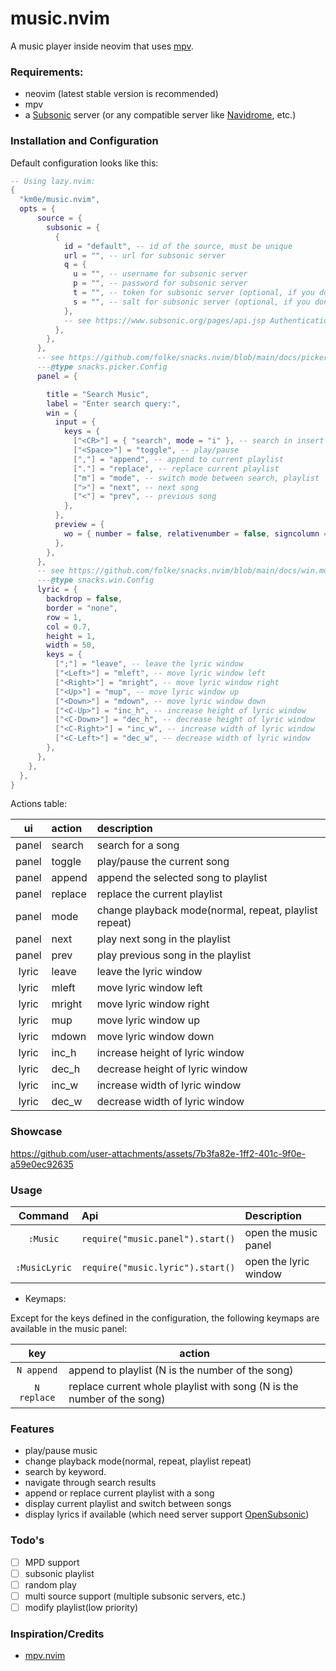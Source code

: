 # music.nvim

A music player inside neovim that uses [mpv](https://github.com/mpv-player/mpv).

### Requirements:

- neovim (latest stable version is recommended)
- mpv
- a [Subsonic](https://subsonic.org/) server (or any compatible server like [Navidrome](https://navidrome.org/), etc.)

### Installation and Configuration

Default configuration looks like this:

```lua
-- Using lazy.nvim:
{
  "km0e/music.nvim",
  opts = {
      source = {
        subsonic = {
          {
            id = "default", -- id of the source, must be unique
            url = "", -- url for subsonic server
            q = {
              u = "", -- username for subsonic server
              p = "", -- password for subsonic server
              t = "", -- token for subsonic server (optional, if you don't want to use password)
              s = "", -- salt for subsonic server (optional, if you don't want to use password)
            },
            -- see https://www.subsonic.org/pages/api.jsp Authentication section for more details
          },
        },
      },
      -- see https://github.com/folke/snacks.nvim/blob/main/docs/picker.md#%EF%B8%8F-config
      ---@type snacks.picker.Config
      panel = {

        title = "Search Music",
        label = "Enter search query:",
        win = {
          input = {
            keys = {
              ["<CR>"] = { "search", mode = "i" }, -- search in insert mode
              ["<Space>"] = "toggle", -- play/pause
              [","] = "append", -- append to current playlist
              ["."] = "replace", -- replace current playlist
              ["m"] = "mode", -- switch mode between search, playlist
              [">"] = "next", -- next song
              ["<"] = "prev", -- previous song
            },
          },
          preview = {
            wo = { number = false, relativenumber = false, signcolumn = "no", foldcolumn = "0" },
          },
        },
      },
      -- see https://github.com/folke/snacks.nvim/blob/main/docs/win.md#%EF%B8%8F-config
      ---@type snacks.win.Config
      lyric = {
        backdrop = false,
        border = "none",
        row = 1,
        col = 0.7,
        height = 1,
        width = 50,
        keys = {
          [";"] = "leave", -- leave the lyric window
          ["<Left>"] = "mleft", -- move lyric window left
          ["<Right>"] = "mright", -- move lyric window right
          ["<Up>"] = "mup", -- move lyric window up
          ["<Down>"] = "mdown", -- move lyric window down
          ["<C-Up>"] = "inc_h", -- increase height of lyric window
          ["<C-Down>"] = "dec_h", -- decrease height of lyric window
          ["<C-Right>"] = "inc_w", -- increase width of lyric window
          ["<C-Left>"] = "dec_w", -- decrease width of lyric window
        },
      },
    },
  },
}
```

Actions table:

|  ui   | action  | description                                           |
| :---: | :------ | :---------------------------------------------------- |
| panel | search  | search for a song                                     |
| panel | toggle  | play/pause the current song                           |
| panel | append  | append the selected song to playlist                  |
| panel | replace | replace the current playlist                          |
| panel | mode    | change playback mode(normal, repeat, playlist repeat) |
| panel | next    | play next song in the playlist                        |
| panel | prev    | play previous song in the playlist                    |
| lyric | leave   | leave the lyric window                                |
| lyric | mleft   | move lyric window left                                |
| lyric | mright  | move lyric window right                               |
| lyric | mup     | move lyric window up                                  |
| lyric | mdown   | move lyric window down                                |
| lyric | inc_h   | increase height of lyric window                       |
| lyric | dec_h   | decrease height of lyric window                       |
| lyric | inc_w   | increase width of lyric window                        |
| lyric | dec_w   | decrease width of lyric window                        |

### Showcase

https://github.com/user-attachments/assets/7b3fa82e-1ff2-401c-9f0e-a59e0ec92635

### Usage

|    Command    | Api                              | Description           |
| :-----------: | :------------------------------- | :-------------------- |
|   `:Music`    | `require("music.panel").start()` | open the music panel  |
| `:MusicLyric` | `require("music.lyric").start()` | open the lyric window |

- Keymaps:

Except for the keys defined in the configuration, the following keymaps are available in the music panel:

|     key     | action                                                                 |
| :---------: | ---------------------------------------------------------------------- |
| `N append`  | append to playlist (N is the number of the song)                       |
| `N replace` | replace current whole playlist with song (N is the number of the song) |

### Features

- play/pause music
- change playback mode(normal, repeat, playlist repeat)
- search by keyword.
- navigate through search results
- append or replace current playlist with a song
- display current playlist and switch between songs
- display lyrics if available (which need server support [OpenSubsonic](https://opensubsonic.netlify.app/))

### Todo's

- [ ] MPD support
- [ ] subsonic playlist
- [ ] random play
- [ ] multi source support (multiple subsonic servers, etc.)
- [ ] modify playlist(low priority)

### Inspiration/Credits

- [mpv.nvim](https://github.com/tamton-aquib/mpv.nvim)
